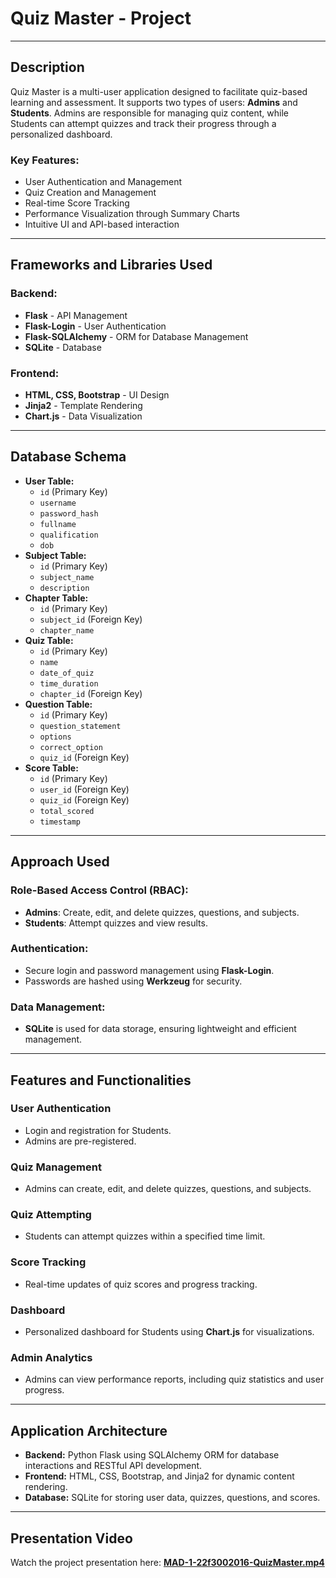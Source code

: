 # Quiz Master - Project
---

## Description
Quiz Master is a multi-user application designed to facilitate quiz-based learning and assessment. It supports two types of users: **Admins** and **Students**. Admins are responsible for managing quiz content, while Students can attempt quizzes and track their progress through a personalized dashboard.

### Key Features:
- User Authentication and Management
- Quiz Creation and Management
- Real-time Score Tracking
- Performance Visualization through Summary Charts
- Intuitive UI and API-based interaction

---

## Frameworks and Libraries Used

### Backend:
- **Flask** - API Management
- **Flask-Login** - User Authentication
- **Flask-SQLAlchemy** - ORM for Database Management
- **SQLite** - Database

### Frontend:
- **HTML, CSS, Bootstrap** - UI Design
- **Jinja2** - Template Rendering
- **Chart.js** - Data Visualization

---

## Database Schema

- **User Table:**
  - `id` (Primary Key)
  - `username`
  - `password_hash`
  - `fullname`
  - `qualification`
  - `dob`
- **Subject Table:**
  - `id` (Primary Key)
  - `subject_name`
  - `description`
- **Chapter Table:**
  - `id` (Primary Key)
  - `subject_id` (Foreign Key)
  - `chapter_name`
- **Quiz Table:**
  - `id` (Primary Key)
  - `name`
  - `date_of_quiz`
  - `time_duration`
  - `chapter_id` (Foreign Key)
- **Question Table:**
  - `id` (Primary Key)
  - `question_statement`
  - `options`
  - `correct_option`
  - `quiz_id` (Foreign Key)
- **Score Table:**
  - `id` (Primary Key)
  - `user_id` (Foreign Key)
  - `quiz_id` (Foreign Key)
  - `total_scored`
  - `timestamp`

---

## Approach Used

### Role-Based Access Control (RBAC):
- **Admins**: Create, edit, and delete quizzes, questions, and subjects.
- **Students**: Attempt quizzes and view results.

### Authentication:
- Secure login and password management using **Flask-Login**.
- Passwords are hashed using **Werkzeug** for security.

### Data Management:
- **SQLite** is used for data storage, ensuring lightweight and efficient management.

---

## Features and Functionalities

### User Authentication
- Login and registration for Students.
- Admins are pre-registered.

### Quiz Management
- Admins can create, edit, and delete quizzes, questions, and subjects.

### Quiz Attempting
- Students can attempt quizzes within a specified time limit.

### Score Tracking
- Real-time updates of quiz scores and progress tracking.

### Dashboard
- Personalized dashboard for Students using **Chart.js** for visualizations.

### Admin Analytics
- Admins can view performance reports, including quiz statistics and user progress.

---

## Application Architecture

- **Backend:** Python Flask using SQLAlchemy ORM for database interactions and RESTful API development.
- **Frontend:** HTML, CSS, Bootstrap, and Jinja2 for dynamic content rendering.
- **Database:** SQLite for storing user data, quizzes, questions, and scores.

---

## Presentation Video
Watch the project presentation here: **[MAD-1-22f3002016-QuizMaster.mp4](https://drive.google.com/file/d/1EqgZf4jXl4IKifDVjGgZ4e1wOM7goT1r/view)**
